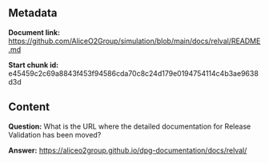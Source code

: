 ## Metadata

**Document link:** https://github.com/AliceO2Group/simulation/blob/main/docs/relval/README.md

**Start chunk id:** e45459c2c69a8843f453f94586cda70c8c24d179e0194754114c4b3ae9638d3d

## Content

**Question:** What is the URL where the detailed documentation for Release Validation has been moved?

**Answer:** https://aliceo2group.github.io/dpg-documentation/docs/relval/